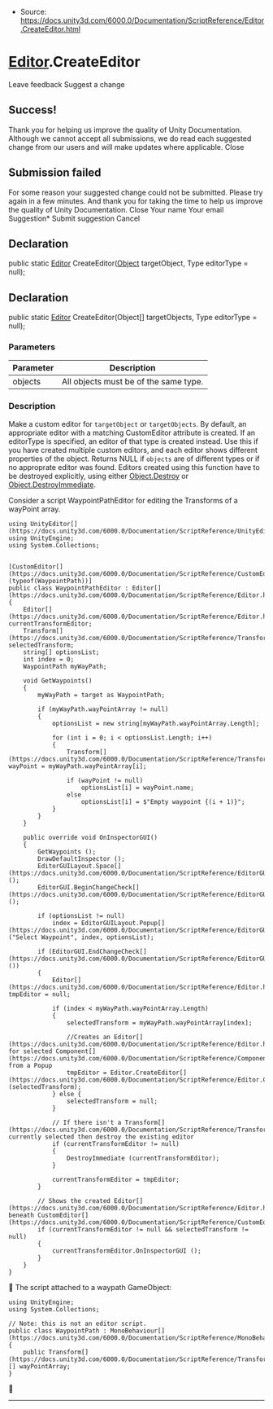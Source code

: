 * Source: https://docs.unity3d.com/6000.0/Documentation/ScriptReference/Editor.CreateEditor.html

#  [Editor](https://docs.unity3d.com/6000.0/Documentation/ScriptReference/Editor.html).CreateEditor
Leave feedback
Suggest a change
## Success!
Thank you for helping us improve the quality of Unity Documentation. Although we cannot accept all submissions, we do read each suggested change from our users and will make updates where applicable.
Close
## Submission failed
For some reason your suggested change could not be submitted. Please <a>try again</a> in a few minutes. And thank you for taking the time to help us improve the quality of Unity Documentation.
Close
Your name Your email Suggestion* Submit suggestion
Cancel
## Declaration
public static [Editor](https://docs.unity3d.com/6000.0/Documentation/ScriptReference/Editor.html) CreateEditor([Object](https://docs.unity3d.com/6000.0/Documentation/ScriptReference/Object.html) targetObject, Type editorType = null); 
## Declaration
public static [Editor](https://docs.unity3d.com/6000.0/Documentation/ScriptReference/Editor.html) CreateEditor(Object[] targetObjects, Type editorType = null); 
### Parameters
Parameter | Description  
---|---  
objects | All objects must be of the same type.  
### Description
Make a custom editor for `targetObject` or `targetObjects`.
By default, an appropriate editor with a matching CustomEditor attribute is created. If an editorType is specified, an editor of that type is created instead. Use this if you have created multiple custom editors, and each editor shows different properties of the object. Returns NULL if `objects` are of different types or if no approprate editor was found. Editors created using this function have to be destroyed explicitly, using either [Object.Destroy](https://docs.unity3d.com/6000.0/Documentation/ScriptReference/Object.Destroy.html) or [Object.DestroyImmediate](https://docs.unity3d.com/6000.0/Documentation/ScriptReference/Object.DestroyImmediate.html).  
  
Consider a script WaypointPathEditor for editing the Transforms of a wayPoint array.
```
using UnityEditor[](https://docs.unity3d.com/6000.0/Documentation/ScriptReference/UnityEditor.html);
using UnityEngine;
using System.Collections;  
  

[CustomEditor[](https://docs.unity3d.com/6000.0/Documentation/ScriptReference/CustomEditor.html)(typeof(WaypointPath))]
public class WaypointPathEditor : Editor[](https://docs.unity3d.com/6000.0/Documentation/ScriptReference/Editor.html)
{
    Editor[](https://docs.unity3d.com/6000.0/Documentation/ScriptReference/Editor.html) currentTransformEditor;
    Transform[](https://docs.unity3d.com/6000.0/Documentation/ScriptReference/Transform.html) selectedTransform;
    string[] optionsList;
    int index = 0;
    WaypointPath myWayPath;  
  
    void GetWaypoints()
    {
        myWayPath = target as WaypointPath;  
  
        if (myWayPath.wayPointArray != null)
        {
            optionsList = new string[myWayPath.wayPointArray.Length];  
  
            for (int i = 0; i < optionsList.Length; i++)
            {
                Transform[](https://docs.unity3d.com/6000.0/Documentation/ScriptReference/Transform.html) wayPoint = myWayPath.wayPointArray[i];  
  
                if (wayPoint != null)
                    optionsList[i] = wayPoint.name;
                else
                    optionsList[i] = $"Empty waypoint {(i + 1)}";
            }
        }
    }  
  
    public override void OnInspectorGUI()
    {
        GetWaypoints ();
        DrawDefaultInspector ();
        EditorGUILayout.Space[](https://docs.unity3d.com/6000.0/Documentation/ScriptReference/EditorGUILayout.Space.html) ();
        EditorGUI.BeginChangeCheck[](https://docs.unity3d.com/6000.0/Documentation/ScriptReference/EditorGUI.BeginChangeCheck.html) ();  
  
        if (optionsList != null)
            index = EditorGUILayout.Popup[](https://docs.unity3d.com/6000.0/Documentation/ScriptReference/EditorGUILayout.Popup.html) ("Select Waypoint", index, optionsList);  
  
        if (EditorGUI.EndChangeCheck[](https://docs.unity3d.com/6000.0/Documentation/ScriptReference/EditorGUI.EndChangeCheck.html)())
        {
            Editor[](https://docs.unity3d.com/6000.0/Documentation/ScriptReference/Editor.html) tmpEditor = null;  
  
            if (index < myWayPath.wayPointArray.Length)
            {
                selectedTransform = myWayPath.wayPointArray[index];  
  
                //Creates an Editor[](https://docs.unity3d.com/6000.0/Documentation/ScriptReference/Editor.html) for selected Component[](https://docs.unity3d.com/6000.0/Documentation/ScriptReference/Component.html) from a Popup
                tmpEditor = Editor.CreateEditor[](https://docs.unity3d.com/6000.0/Documentation/ScriptReference/Editor.CreateEditor.html)(selectedTransform);
            } else {
                selectedTransform = null;
            }  
  
            // If there isn't a Transform[](https://docs.unity3d.com/6000.0/Documentation/ScriptReference/Transform.html) currently selected then destroy the existing editor
            if (currentTransformEditor != null)
            {
                DestroyImmediate (currentTransformEditor);
            }  
  
            currentTransformEditor = tmpEditor;
        }  
  
        // Shows the created Editor[](https://docs.unity3d.com/6000.0/Documentation/ScriptReference/Editor.html) beneath CustomEditor[](https://docs.unity3d.com/6000.0/Documentation/ScriptReference/CustomEditor.html)
        if (currentTransformEditor != null && selectedTransform != null)
        {
            currentTransformEditor.OnInspectorGUI ();
        }
    }
}

```

The script attached to a waypath GameObject:
```
using UnityEngine;
using System.Collections;  
  
// Note: this is not an editor script.
public class WaypointPath : MonoBehaviour[](https://docs.unity3d.com/6000.0/Documentation/ScriptReference/MonoBehaviour.html)
{
    public Transform[](https://docs.unity3d.com/6000.0/Documentation/ScriptReference/Transform.html)[] wayPointArray;
}

```

* * *
